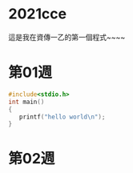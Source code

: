 # 2021cce
這是我在資傳一乙的第一個程式~~~~

# 第01週

```C
#include<stdio.h>
int main()
{
   printf("hello world\n");
}
```

# 第02週

